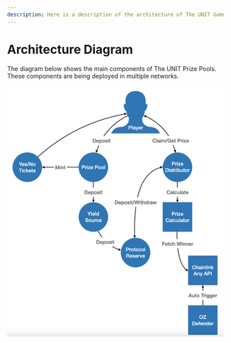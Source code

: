 ```yaml
---
description: Here is a description of the architecture of The UNIT Game.
---
```


# Architecture Diagram

The diagram below shows the main components of The UNIT Prize Pools. These components are being deployed in multiple networks.

![The Unit Game Components](<../.gitbook/assets/Screen Shot 2022-03-22 at 1.23.11 PM (2).png>)
